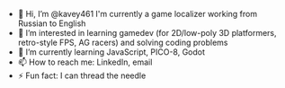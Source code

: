- 👋 Hi, I’m @kavey461
     I'm currently a game localizer working from Russian to English
- 👀 I’m interested in learning gamedev (for 2D/low-poly 3D platformers, retro-style FPS, AG racers) and solving coding problems
- 🌱 I’m currently learning JavaScript, PICO-8, Godot
- 📫 How to reach me: LinkedIn, email
- ⚡ Fun fact: I can thread the needle

<!---
kavey461/kavey461 is a ✨ special ✨ repository because its `README.md` (this file) appears on your GitHub profile.
You can click the Preview link to take a look at your changes.
--->
